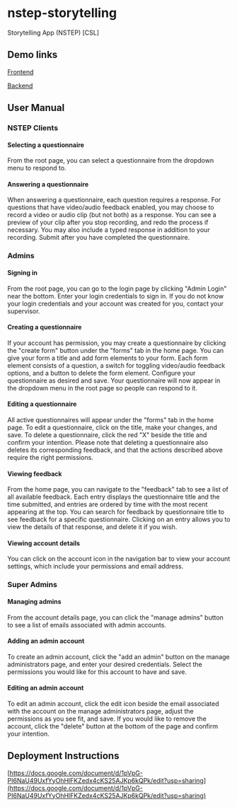 # nstep-storytelling
Storytelling App (NSTEP) [CSL]

## Demo links

[Frontend](https://30692.yeg.rac.sh/)

[Backend](https://30696.yeg.rac.sh/)

## User Manual

### NSTEP Clients

#### Selecting a questionnaire  
From the root page, you can select a questionnaire from the dropdown menu to respond to.  
#### Answering a questionnaire
When answering a questionnaire, each question requires a response. For questions that have video/audio feedback enabled, you may choose to record a video or audio clip (but not both) as a response. You can see a preview of your clip after you stop recording, and redo the process if necessary. You may also include a typed response in addition to your recording. Submit after you have completed the questionnaire.

### Admins

#### Signing in
From the root page, you can go to the login page by clicking "Admin Login" near the bottom. Enter your login credentials to sign in. If you do not know your login credentials and your account was created for you, contact your supervisor.  
#### Creating a questionnaire
If your account has permission, you may create a questionnaire by clicking the "create form" button under the "forms" tab in the home page. You can give your form a title and add form elements to your form. Each form element consists of a question, a switch for toggling video/audio feedback options, and a button to delete the form element. Configure your questionnaire as desired and save. Your questionnaire will now appear in the dropdown menu in the root page so people can respond to it.  
#### Editing a questionnaire
All active questionnaires will appear under the "forms" tab in the home page. To edit a questionnaire, click on the title, make your changes, and save. To delete a questionnaire, click the red "X" beside the title and confirm your intention. Please note that deleting a questionnaire also deletes its corresponding feedback, and that the actions described above require the right permissions.  
#### Viewing feedback
From the home page, you can navigate to the "feedback" tab to see a list of all available feedback. Each entry displays the questionnaire title and the time submitted, and entries are ordered by time with the most recent appearing at the top. You can search for feedback by questionnaire title to see feedback for a specific questionnaire. Clicking on an entry allows you to view the details of that response, and delete it if you wish.  
#### Viewing account details
You can click on the account icon in the navigation bar to view your account settings, which include your permissions and email address.  

### Super Admins

#### Managing admins
From the account details page, you can click the "manage admins" button to see a list of emails associated with admin accounts.  
#### Adding an admin account
To create an admin account, click the "add an admin" button on the manage administrators page, and enter your desired credentials. Select the permissions you would like for this account to have and save.  
#### Editing an admin account
To edit an admin account, click the edit icon beside the email associated with the account on the manage administrators page, adjust the permissions as you see fit, and save. If you would like to remove the account, click the "delete" button at the bottom of the page and confirm your intention.  

## Deployment Instructions

[https://docs.google.com/document/d/1pVpG-PI6NaU49UxfYyOhHlFKZedx4cKS25AJKp6kQPk/edit?usp=sharing](https://docs.google.com/document/d/1pVpG-PI6NaU49UxfYyOhHlFKZedx4cKS25AJKp6kQPk/edit?usp=sharing)  

